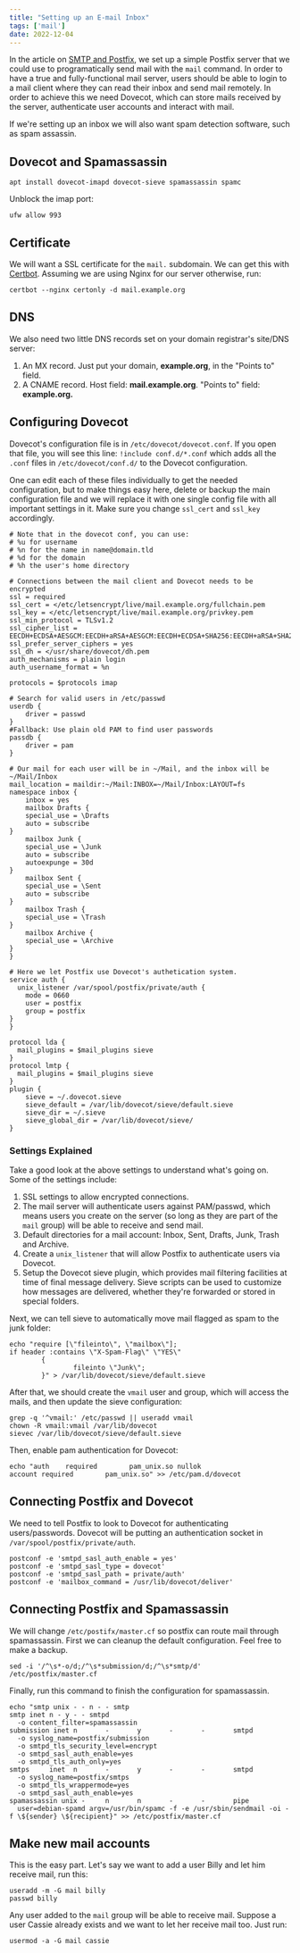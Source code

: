 ```yaml
---
title: "Setting up an E-mail Inbox"
tags: ['mail']
date: 2022-12-04
---
```

In the article on [SMTP and Postfix](/mail/smtp), we set up a simple
Postfix server that we could use to programatically send mail with the
`mail` command. In order to have a true and fully-functional mail
server, users should be able to login to a mail client where they
can read their inbox and send mail remotely. In order to achieve this we need Dovecot,
which can store mails received by the server,
authenticate user accounts and interact with mail.

If we're setting up an inbox we will also want spam detection software, such
as spam assassin.

## Dovecot and Spamassassin

    apt install dovecot-imapd dovecot-sieve spamassassin spamc

Unblock the imap port:

    ufw allow 993

## Certificate

We will want a SSL certificate for the `mail.` subdomain. We can get
this with [Certbot](/basic/certbot/). Assuming we are using Nginx for our
server otherwise, run:

    certbot --nginx certonly -d mail.example.org

## DNS

We also need two little DNS records set on your domain registrar's site/DNS server:

1. An MX record. Just put your domain, **example.org**, in the "Points to" field.
2. A CNAME record. Host field: **mail.example.org**. "Points to" field: **example.org.**

## Configuring Dovecot

Dovecot\'s configuration file is in `/etc/dovecot/dovecot.conf`. If you
open that file, you will see this line: `!include conf.d/*.conf` which adds
all the `.conf` files in `/etc/dovecot/conf.d/` to the Dovecot
configuration.

One can edit each of these files individually to get the needed
configuration, but to make things easy here, delete or backup the main
configuration file and we will replace it with one single config file
with all important settings in it. Make sure you change `ssl_cert`
and `ssl_key` accordingly.

``` wide
# Note that in the dovecot conf, you can use:
# %u for username
# %n for the name in name@domain.tld
# %d for the domain
# %h the user's home directory

# Connections between the mail client and Dovecot needs to be encrypted
ssl = required
ssl_cert = </etc/letsencrypt/live/mail.example.org/fullchain.pem
ssl_key = </etc/letsencrypt/live/mail.example.org/privkey.pem
ssl_min_protocol = TLSv1.2
ssl_cipher_list = EECDH+ECDSA+AESGCM:EECDH+aRSA+AESGCM:EECDH+ECDSA+SHA256:EECDH+aRSA+SHA256:EECDH+ECDSA+SHA384:EECDH+ECDSA+SHA256:EECDH+aRSA+SHA384:EDH+aRSA+AESGCM:EDH+aRSA+SHA256:EDH+aRSA:EECDH:!aNULL:!eNULL:!MEDIUM:!LOW:!3DES:!MD5:!EXP:!PSK:!SRP:!DSS:!RC4:!SEED
ssl_prefer_server_ciphers = yes
ssl_dh = </usr/share/dovecot/dh.pem
auth_mechanisms = plain login
auth_username_format = %n

protocols = $protocols imap

# Search for valid users in /etc/passwd
userdb {
    driver = passwd
}
#Fallback: Use plain old PAM to find user passwords
passdb {
    driver = pam
}

# Our mail for each user will be in ~/Mail, and the inbox will be ~/Mail/Inbox
mail_location = maildir:~/Mail:INBOX=~/Mail/Inbox:LAYOUT=fs
namespace inbox {
    inbox = yes
    mailbox Drafts {
    special_use = \Drafts
    auto = subscribe
}
    mailbox Junk {
    special_use = \Junk
    auto = subscribe
    autoexpunge = 30d
}
    mailbox Sent {
    special_use = \Sent
    auto = subscribe
}
    mailbox Trash {
    special_use = \Trash
}
    mailbox Archive {
    special_use = \Archive
}
}

# Here we let Postfix use Dovecot's authetication system.
service auth {
  unix_listener /var/spool/postfix/private/auth {
    mode = 0660
    user = postfix
    group = postfix
}
}

protocol lda {
  mail_plugins = $mail_plugins sieve
}
protocol lmtp {
  mail_plugins = $mail_plugins sieve
}
plugin {
	sieve = ~/.dovecot.sieve
	sieve_default = /var/lib/dovecot/sieve/default.sieve
	sieve_dir = ~/.sieve
	sieve_global_dir = /var/lib/dovecot/sieve/
}
```

### Settings Explained

Take a good look at the above settings to understand what\'s going on. Some of
the settings include:

1.  SSL settings to allow encrypted connections.
2.  The mail server will authenticate users against PAM/passwd, which
     means users you create on the server (so long as they are part of
        the `mail` group) will be able to receive and send mail.
3.  Default directories for a mail account: Inbox, Sent, Drafts, Junk,
    Trash and Archive.
4.  Create a `unix_listener` that will allow Postfix to authenticate
    users via Dovecot.
5.  Setup the Dovecot sieve plugin, which provides mail filtering facilities
    at time of final message delivery. Sieve scripts can be used to
    customize how messages are delivered, whether they're forwarded
    or stored in special folders.

Next, we can tell sieve to automatically move mail flagged as spam to
the junk folder:

    echo "require [\"fileinto\", \"mailbox\"];
    if header :contains \"X-Spam-Flag\" \"YES\"
            {
                    fileinto \"Junk\";
            }" > /var/lib/dovecot/sieve/default.sieve

After that, we should create the `vmail` user and group, which will
access the mails, and then update the sieve configuration:

    grep -q '^vmail:' /etc/passwd || useradd vmail
    chown -R vmail:vmail /var/lib/dovecot
    sievec /var/lib/dovecot/sieve/default.sieve

Then, enable pam authentication for Dovecot:

    echo "auth    required        pam_unix.so nullok
    account required        pam_unix.so" >> /etc/pam.d/dovecot

## Connecting Postfix and Dovecot

We need to tell Postfix to look to Dovecot for authenticating users/passwords.
Dovecot will be putting an authentication socket in `/var/spool/postfix/private/auth`.

    postconf -e 'smtpd_sasl_auth_enable = yes'
    postconf -e 'smtpd_sasl_type = dovecot'
    postconf -e 'smtpd_sasl_path = private/auth'
    postconf -e 'mailbox_command = /usr/lib/dovecot/deliver'

## Connecting Postfix and Spamassassin

We will change `/etc/postifx/master.cf` so postfix can route mail through spamassassin. First
we can cleanup the default configuration. Feel free to make a backup.

    sed -i '/^\s*-o/d;/^\s*submission/d;/^\s*smtp/d' /etc/postfix/master.cf

Finally, run this command to finish the configuration for spamassassin.

    echo "smtp unix - - n - - smtp
    smtp inet n - y - - smtpd
      -o content_filter=spamassassin
    submission inet n       -       y       -       -       smtpd
      -o syslog_name=postfix/submission
      -o smtpd_tls_security_level=encrypt
      -o smtpd_sasl_auth_enable=yes
      -o smtpd_tls_auth_only=yes
    smtps     inet  n       -       y       -       -       smtpd
      -o syslog_name=postfix/smtps
      -o smtpd_tls_wrappermode=yes
      -o smtpd_sasl_auth_enable=yes
    spamassassin unix -     n       n       -       -       pipe
      user=debian-spamd argv=/usr/bin/spamc -f -e /usr/sbin/sendmail -oi -f \${sender} \${recipient}" >> /etc/postfix/master.cf

## Make new mail accounts

This is the easy part. Let's say we want to add a user Billy and let him
receive mail, run this:

    useradd -m -G mail billy
    passwd billy

Any user added to the `mail` group will be able to receive mail. Suppose a user
Cassie already exists and we want to let her receive mail too. Just run:

    usermod -a -G mail cassie
